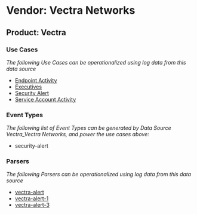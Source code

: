 Vendor: Vectra Networks
=======================
Product: Vectra
---------------

### Use Cases

_The following Use Cases can be operationalized using log data from this data source_

* [Endpoint Activity](../UseCases/usecase_endpoint_activity.md)
* [Executives](../UseCases/usecase_executives.md)
* [Security Alert](../UseCases/usecase_security_alert.md)
* [Service Account Activity](../UseCases/usecase_service_account_activity.md)


### Event Types

_The following list of Event Types can be generated by Data Source Vectra_Vectra Networks, and power the use cases above:_

- security-alert


### Parsers

_The following Parsers can be operationalized using log data from this data source_

* [vectra-alert](../Parsers/parserContent_vectra-alert.md)
* [vectra-alert-1](../Parsers/parserContent_vectra-alert-1.md)
* [vectra-alert-3](../Parsers/parserContent_vectra-alert-3.md)
